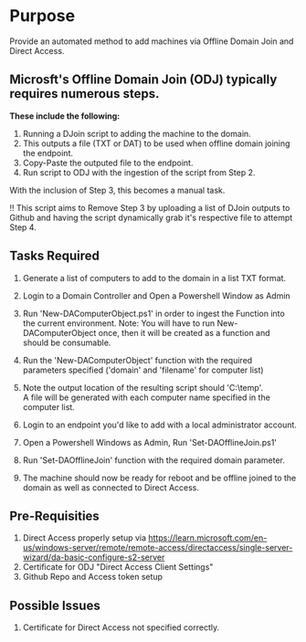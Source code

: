 # Purpose
Provide an automated method to add machines via Offline Domain Join and Direct Access.

## Microsft's Offline Domain Join (ODJ) typically requires numerous steps.
**These include the following:**
1.  Running a DJoin script to adding the machine to the domain.
2.  This outputs a file (TXT or DAT) to be used when offline domain joining the endpoint.
3.  Copy-Paste the outputed file to the endpoint.
4.  Run script to ODJ with the ingestion of the script from Step 2.

With the inclusion of Step 3, this becomes a manual task.  

!! This script aims to Remove Step 3 by uploading a list of DJoin outputs to Github and having the script dynamically grab 
it's respective file to attempt Step 4.

## Tasks Required
1.  Generate a list of computers to add to the domain in a list TXT format. 
2.  Login to a Domain Controller and Open a Powershell Window as Admin
3.  Run 'New-DAComputerObject.ps1' in order to ingest the Function into the current environment.
    Note: You will have to run New-DAComputerObject once, then it will be created as a function and should be consumable.
4.  Run the 'New-DAComputerObject' function with the required parameters specified ('domain' and 'filename' for computer list)
5.  Note the output location of the resulting script should 'C:\temp\'.  
    A file will be generated with each computer name specified in the computer list.

6.  Login to an endpoint you'd like to add with a local administrator account.
7.  Open a Powershell Windows as Admin, Run 'Set-DAOfflineJoin.ps1'
8.  Run 'Set-DAOfflineJoin' function with the required domain parameter.
9.  The machine should now be ready for reboot and be offline joined to the domain as well as connected to Direct Access.


## Pre-Requisities
1.  Direct Access properly setup via https://learn.microsoft.com/en-us/windows-server/remote/remote-access/directaccess/single-server-wizard/da-basic-configure-s2-server
2.  Certificate for ODJ "Direct Access Client Settings"
3.  Github Repo and Access token setup


## Possible Issues
1.  Certificate for Direct Access not specified correctly.

